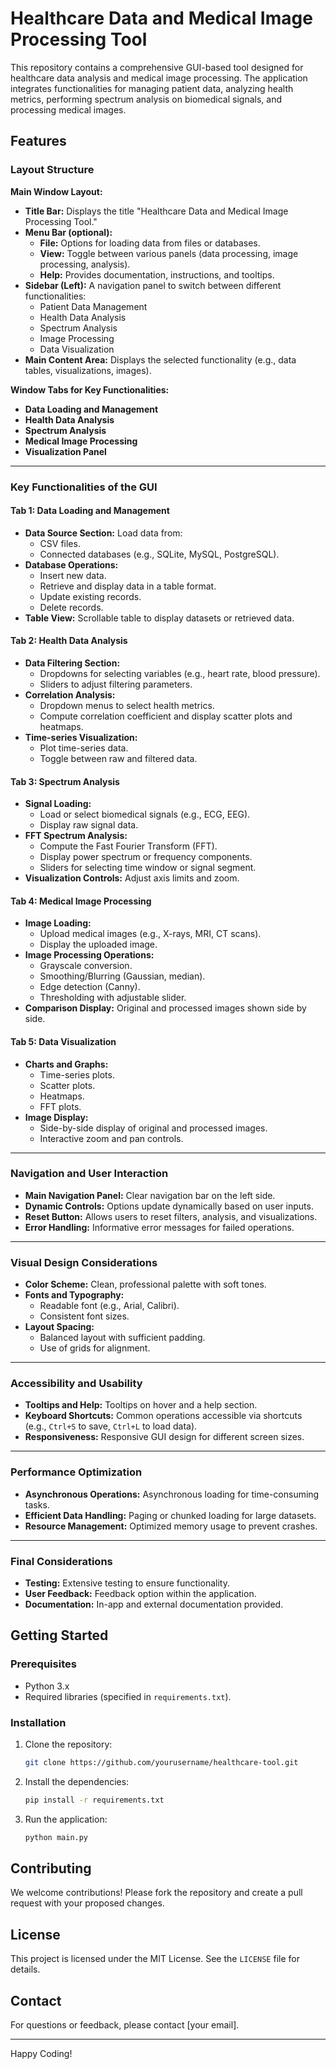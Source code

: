 # Healthcare Data and Medical Image Processing Tool

This repository contains a comprehensive GUI-based tool designed for healthcare data analysis and medical image processing. The application integrates functionalities for managing patient data, analyzing health metrics, performing spectrum analysis on biomedical signals, and processing medical images.

## Features

### Layout Structure

**Main Window Layout:**
- **Title Bar:** Displays the title "Healthcare Data and Medical Image Processing Tool."
- **Menu Bar (optional):**
  - **File:** Options for loading data from files or databases.
  - **View:** Toggle between various panels (data processing, image processing, analysis).
  - **Help:** Provides documentation, instructions, and tooltips.
- **Sidebar (Left):** A navigation panel to switch between different functionalities:
  - Patient Data Management
  - Health Data Analysis
  - Spectrum Analysis
  - Image Processing
  - Data Visualization
- **Main Content Area:** Displays the selected functionality (e.g., data tables, visualizations, images).

**Window Tabs for Key Functionalities:**
- **Data Loading and Management**
- **Health Data Analysis**
- **Spectrum Analysis**
- **Medical Image Processing**
- **Visualization Panel**

---

### Key Functionalities of the GUI

#### Tab 1: Data Loading and Management
- **Data Source Section:** Load data from:
  - CSV files.
  - Connected databases (e.g., SQLite, MySQL, PostgreSQL).
- **Database Operations:**
  - Insert new data.
  - Retrieve and display data in a table format.
  - Update existing records.
  - Delete records.
- **Table View:** Scrollable table to display datasets or retrieved data.

#### Tab 2: Health Data Analysis
- **Data Filtering Section:**
  - Dropdowns for selecting variables (e.g., heart rate, blood pressure).
  - Sliders to adjust filtering parameters.
- **Correlation Analysis:**
  - Dropdown menus to select health metrics.
  - Compute correlation coefficient and display scatter plots and heatmaps.
- **Time-series Visualization:**
  - Plot time-series data.
  - Toggle between raw and filtered data.

#### Tab 3: Spectrum Analysis
- **Signal Loading:**
  - Load or select biomedical signals (e.g., ECG, EEG).
  - Display raw signal data.
- **FFT Spectrum Analysis:**
  - Compute the Fast Fourier Transform (FFT).
  - Display power spectrum or frequency components.
  - Sliders for selecting time window or signal segment.
- **Visualization Controls:** Adjust axis limits and zoom.

#### Tab 4: Medical Image Processing
- **Image Loading:**
  - Upload medical images (e.g., X-rays, MRI, CT scans).
  - Display the uploaded image.
- **Image Processing Operations:**
  - Grayscale conversion.
  - Smoothing/Blurring (Gaussian, median).
  - Edge detection (Canny).
  - Thresholding with adjustable slider.
- **Comparison Display:** Original and processed images shown side by side.

#### Tab 5: Data Visualization
- **Charts and Graphs:**
  - Time-series plots.
  - Scatter plots.
  - Heatmaps.
  - FFT plots.
- **Image Display:**
  - Side-by-side display of original and processed images.
  - Interactive zoom and pan controls.

---

### Navigation and User Interaction

- **Main Navigation Panel:** Clear navigation bar on the left side.
- **Dynamic Controls:** Options update dynamically based on user inputs.
- **Reset Button:** Allows users to reset filters, analysis, and visualizations.
- **Error Handling:** Informative error messages for failed operations.

---

### Visual Design Considerations

- **Color Scheme:** Clean, professional palette with soft tones.
- **Fonts and Typography:**
  - Readable font (e.g., Arial, Calibri).
  - Consistent font sizes.
- **Layout Spacing:**
  - Balanced layout with sufficient padding.
  - Use of grids for alignment.

---

### Accessibility and Usability

- **Tooltips and Help:** Tooltips on hover and a help section.
- **Keyboard Shortcuts:** Common operations accessible via shortcuts (e.g., `Ctrl+S` to save, `Ctrl+L` to load data).
- **Responsiveness:** Responsive GUI design for different screen sizes.

---

### Performance Optimization

- **Asynchronous Operations:** Asynchronous loading for time-consuming tasks.
- **Efficient Data Handling:** Paging or chunked loading for large datasets.
- **Resource Management:** Optimized memory usage to prevent crashes.

---

### Final Considerations

- **Testing:** Extensive testing to ensure functionality.
- **User Feedback:** Feedback option within the application.
- **Documentation:** In-app and external documentation provided.

## Getting Started

### Prerequisites
- Python 3.x
- Required libraries (specified in `requirements.txt`).

### Installation
1. Clone the repository:
   ```bash
   git clone https://github.com/yourusername/healthcare-tool.git
   ```
2. Install the dependencies:
   ```bash
   pip install -r requirements.txt
   ```
3. Run the application:
   ```bash
   python main.py
   ```

## Contributing
We welcome contributions! Please fork the repository and create a pull request with your proposed changes.

## License
This project is licensed under the MIT License. See the `LICENSE` file for details.

## Contact
For questions or feedback, please contact [your email].

---

Happy Coding!


